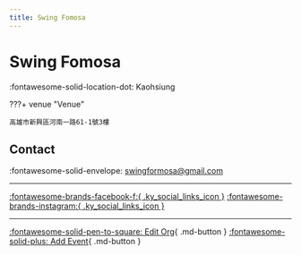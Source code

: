 ```yaml
---
title: Swing Fomosa
---
```


# Swing Fomosa

:fontawesome-solid-location-dot: Kaohsiung  


???+ venue "Venue"

    高雄市新興區河南一路61-1號3樓  

## Contact

:fontawesome-solid-envelope: <swingformosa@gmail.com>  

---

 [:fontawesome-brands-facebook-f:{ .ky_social_links_icon }](https://www.facebook.com/swingformosa2020) [:fontawesome-brands-instagram:{ .ky_social_links_icon }](https://instagram.com/swingformosa)

---

[:fontawesome-solid-pen-to-square: Edit Org](https://github.com/swingdance/orgs/issues/new?assignees=&labels=update+org&projects=&template=03-update_entity.yml&title=Update%20Org%3A%20zh_TW%20%E2%80%A2%20Swing%20Fomosa&region=zh_TW&id=swing-fomosa&name=Swing%20Fomosa){ .md-button } [:fontawesome-solid-plus: Add Event](https://github.com/swingdance/events/issues/new?assignees=&labels=add+event&projects=&template=02-add_entity.yml&title=Add%20Event%3A%20zh_TW%20%E2%80%A2%20%3CName%3E&region=zh_TW&province=Kaohsiung&city=Kaohsiung&org_id=swing-fomosa){ .md-button }
